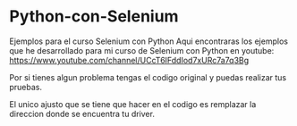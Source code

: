 # Python-con-Selenium
Ejemplos para el curso Selenium con Python
Aqui encontraras los ejemplos que he desarrollado para mi curso de Selenium con Python en 
youtube: https://www.youtube.com/channel/UCcT6IFddIod7xURc7a7q3Bg

Por si tienes algun problema tengas el codigo original y puedas realizar tus pruebas.

El unico ajusto que se tiene que hacer en el codigo es remplazar la direccion donde se encuentra tu driver.

